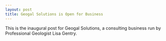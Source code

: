 ```yaml
---
layout: post
title: Geogal Solutions is Open for Business
---
```


This is the inaugural post for Geogal Solutions, a consulting business run by Professional Geologist Lisa Gentry.
